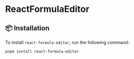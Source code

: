 # ReactFormulaEditor

## 📦 Installation
To install `react-formula-editor`, run the following command:

```bash
pnpm install react-formula-editor
```